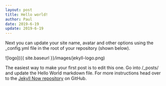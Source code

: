 ```yaml
---
layout: post
title: Hello world!
author: Paul
date: 2019-6-19
update: 2019-6-19
---
```


Next you can update your site name, avatar and other options using the _config.yml file in the root of your repository (shown below).

![logo]({{ site.baseurl }}/images/jekyll-logo.png)

The easiest way to make your first post is to edit this one. Go into /_posts/ and update the Hello World markdown file. For more instructions head over to the [Jekyll Now repository](https://github.com/barryclark/jekyll-now) on GitHub.